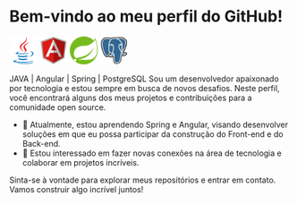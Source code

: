 # Bem-vindo ao meu perfil do GitHub!

<div>
   <img src="https://raw.githubusercontent.com/devicons/devicon/master/icons/java/java-original.svg" width="50" height="50" />
   <img src="https://raw.githubusercontent.com/devicons/devicon/master/icons/angularjs/angularjs-original.svg" width="50" height="50" />
   <img src="https://raw.githubusercontent.com/devicons/devicon/master/icons/spring/spring-original.svg" width="50" height="50" />
   <img src="https://raw.githubusercontent.com/devicons/devicon/master/icons/postgresql/postgresql-original.svg" width="50" height="50" />
</div>

JAVA | Angular | Spring | PostgreSQL
Sou um desenvolvedor apaixonado por tecnologia e estou sempre em busca de novos desafios. Neste perfil, você encontrará alguns dos meus projetos e contribuições para a comunidade open source.

- 🌱 Atualmente, estou aprendendo Spring e Angular, visando desenvolver soluções em que eu possa participar da construção do Front-end e do Back-end.
- 👥 Estou interessado em fazer novas conexões na área de tecnologia e colaborar em projetos incríveis.

Sinta-se à vontade para explorar meus repositórios e entrar em contato. Vamos construir algo incrível juntos!
